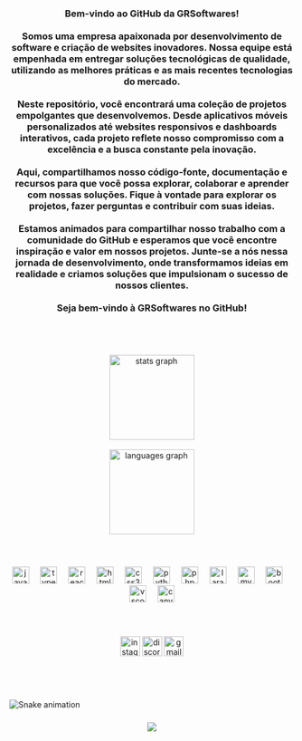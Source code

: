 <h3 align="center">Bem-vindo ao GitHub da GRSoftwares!<br><br>Somos uma empresa apaixonada por desenvolvimento de software e criação de websites inovadores. Nossa equipe está empenhada em entregar soluções tecnológicas de qualidade, utilizando as melhores práticas e as mais recentes tecnologias do mercado.<br><br>Neste repositório, você encontrará uma coleção de projetos empolgantes que desenvolvemos. Desde aplicativos móveis personalizados até websites responsivos e dashboards interativos, cada projeto reflete nosso compromisso com a excelência e a busca constante pela inovação.<br><br>Aqui, compartilhamos nosso código-fonte, documentação e recursos para que você possa explorar, colaborar e aprender com nossas soluções. Fique à vontade para explorar os projetos, fazer perguntas e contribuir com suas ideias.<br><br>Estamos animados para compartilhar nosso trabalho com a comunidade do GitHub e esperamos que você encontre inspiração e valor em nossos projetos. Junte-se a nós nessa jornada de desenvolvimento, onde transformamos ideias em realidade e criamos soluções que impulsionam o sucesso de nossos clientes.<br><br>Seja bem-vindo à GRSoftwares no GitHub!</h3><br><br>

###

<div align="center">
  <img src="https://github-readme-stats.vercel.app/api?username=GrSofwtares&hide_title=false&hide_rank=false&show_icons=true&include_all_commits=true&count_private=true&disable_animations=false&theme=dracula&locale=en&hide_border=false" height="150" alt="stats graph"  /> <br><br>

  <img src="https://github-readme-stats.vercel.app/api/top-langs?username=GrSofwtares&locale=en&hide_title=false&layout=compact&card_width=320&langs_count=5&theme=dracula&hide_border=false" height="150" alt="languages graph"  />
</div><br><br>


###

<div align="center">
  <img src="https://cdn.jsdelivr.net/gh/devicons/devicon/icons/javascript/javascript-original.svg" height="30" alt="javascript logo"  />
  <img width="12" />
  <img src="https://cdn.jsdelivr.net/gh/devicons/devicon/icons/typescript/typescript-original.svg" height="30" alt="typescript logo"  />
  <img width="12" />
  <img src="https://cdn.jsdelivr.net/gh/devicons/devicon/icons/react/react-original.svg" height="30" alt="react logo"  />
  <img width="12" />
  <img src="https://cdn.jsdelivr.net/gh/devicons/devicon/icons/html5/html5-original.svg" height="30" alt="html5 logo"  />
  <img width="12" />
  <img src="https://cdn.jsdelivr.net/gh/devicons/devicon/icons/css3/css3-original.svg" height="30" alt="css3 logo"  />
  <img width="12" />
  <img src="https://cdn.jsdelivr.net/gh/devicons/devicon/icons/python/python-original.svg" height="30" alt="python logo"  />
  <img width="12" />
  <img src="https://cdn.jsdelivr.net/gh/devicons/devicon/icons/php/php-original.svg" height="30" alt="php logo"  />
  <img width="12" />
  <img src="https://cdn.jsdelivr.net/gh/devicons/devicon/icons/laravel/laravel-plain.svg" height="30" alt="laravel logo"  />
  <img width="12" />
  <img src="https://cdn.jsdelivr.net/gh/devicons/devicon/icons/mysql/mysql-original.svg" height="30" alt="mysql logo"  />
  <img width="12" />
  <img src="https://cdn.jsdelivr.net/gh/devicons/devicon/icons/bootstrap/bootstrap-original.svg" height="30" alt="bootstrap logo"  />
  <img width="12" />
  <img src="https://cdn.jsdelivr.net/gh/devicons/devicon/icons/vscode/vscode-original.svg" height="30" alt="vscode logo"  />
  <img width="12" />
  <img src="https://cdn.jsdelivr.net/gh/devicons/devicon/icons/canva/canva-original.svg" height="30" alt="canva logo"  />
</div>
<br><br>

###

<div align="center">
  <img src="https://img.shields.io/static/v1?message=Instagram&logo=instagram&label=&color=E4405F&logoColor=white&labelColor=&style=for-the-badge" height="35" alt="instagram logo"  />
  <img src="https://img.shields.io/static/v1?message=Discord&logo=discord&label=&color=7289DA&logoColor=white&labelColor=&style=for-the-badge" height="35" alt="discord logo"  />
  <img src="https://img.shields.io/static/v1?message=Gmail&logo=gmail&label=&color=D14836&logoColor=white&labelColor=&style=for-the-badge" height="35" alt="gmail logo"  />
</div>
<br><br>

###

<br clear="both">

<img src="https://raw.githubusercontent.com/GrSofwtares/GrSofwtares/output/snake.svg" alt="Snake animation" />

###

<div align="center">
  <img src="https://profile-counter.glitch.me/GrSofwtares/count.svg?"  />
</div>

###
